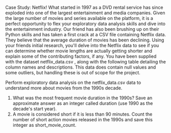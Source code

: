 Case Study:
Netflix! What started in 1997 as a DVD rental service has since exploded into one of the largest entertainment and media companies.
Given the large number of movies and series available on the platform, it is a perfect opportunity to flex your exploratory data analysis skills and dive into the entertainment industry. Our friend has also been brushing up on their Python skills and has taken a first crack at a CSV file containing Netflix data. They believe that the average duration of movies has been declining. Using your friends initial research, you'll delve into the Netflix data to see if you can determine whether movie lengths are actually getting shorter and explain some of the contributing factors, if any.
You have been supplied with the dataset netflix_data.csv , along with the following table detailing the column names and descriptions. This data does contain null values and some outliers, but handling these is out of scope for the project.


Perform exploratory data analysis on the netflix_data.csv data to understand more about movies from the 1990s decade.
1. What was the most frequent movie duration in the 1990s? Save an approximate answer as an integer called duration (use 1990 as the decade's start year).
2. A movie is considered short if it is less than 90 minutes. Count the number of short action movies released in the 1990s and save this integer as short_movie_count.
